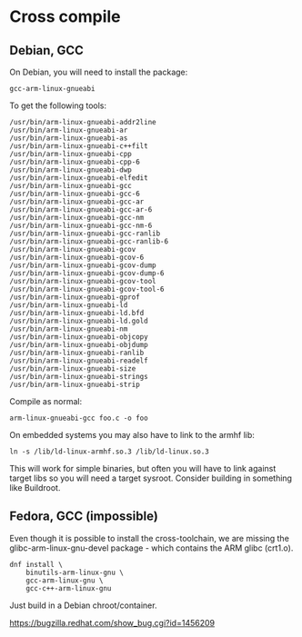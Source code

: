 # Cross compile
## Debian, GCC
On Debian, you will need to install the package:

    gcc-arm-linux-gnueabi

To get the following tools:

    /usr/bin/arm-linux-gnueabi-addr2line
    /usr/bin/arm-linux-gnueabi-ar
    /usr/bin/arm-linux-gnueabi-as
    /usr/bin/arm-linux-gnueabi-c++filt
    /usr/bin/arm-linux-gnueabi-cpp
    /usr/bin/arm-linux-gnueabi-cpp-6
    /usr/bin/arm-linux-gnueabi-dwp
    /usr/bin/arm-linux-gnueabi-elfedit
    /usr/bin/arm-linux-gnueabi-gcc
    /usr/bin/arm-linux-gnueabi-gcc-6
    /usr/bin/arm-linux-gnueabi-gcc-ar
    /usr/bin/arm-linux-gnueabi-gcc-ar-6
    /usr/bin/arm-linux-gnueabi-gcc-nm
    /usr/bin/arm-linux-gnueabi-gcc-nm-6
    /usr/bin/arm-linux-gnueabi-gcc-ranlib
    /usr/bin/arm-linux-gnueabi-gcc-ranlib-6
    /usr/bin/arm-linux-gnueabi-gcov
    /usr/bin/arm-linux-gnueabi-gcov-6
    /usr/bin/arm-linux-gnueabi-gcov-dump
    /usr/bin/arm-linux-gnueabi-gcov-dump-6
    /usr/bin/arm-linux-gnueabi-gcov-tool
    /usr/bin/arm-linux-gnueabi-gcov-tool-6
    /usr/bin/arm-linux-gnueabi-gprof
    /usr/bin/arm-linux-gnueabi-ld
    /usr/bin/arm-linux-gnueabi-ld.bfd
    /usr/bin/arm-linux-gnueabi-ld.gold
    /usr/bin/arm-linux-gnueabi-nm
    /usr/bin/arm-linux-gnueabi-objcopy
    /usr/bin/arm-linux-gnueabi-objdump
    /usr/bin/arm-linux-gnueabi-ranlib
    /usr/bin/arm-linux-gnueabi-readelf
    /usr/bin/arm-linux-gnueabi-size
    /usr/bin/arm-linux-gnueabi-strings
    /usr/bin/arm-linux-gnueabi-strip

Compile as normal:

    arm-linux-gnueabi-gcc foo.c -o foo

On embedded systems you may also have to link to the armhf lib:

    ln -s /lib/ld-linux-armhf.so.3 /lib/ld-linux.so.3

This will work for simple binaries, but often you will have to link against
target libs so you will need a target sysroot. Consider building in something
like Buildroot.


## Fedora, GCC (impossible)
Even though it is possible to install the cross-toolchain, we are missing the
glibc-arm-linux-gnu-devel package - which contains the ARM glibc (crt1.o).

    dnf install \
        binutils-arm-linux-gnu \
        gcc-arm-linux-gnu \
        gcc-c++-arm-linux-gnu

Just build in a Debian chroot/container.

https://bugzilla.redhat.com/show_bug.cgi?id=1456209
